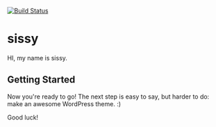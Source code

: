 [![Build Status](https://github.com/csantos1/sissy?branch=master)](https://github.com/csantos1/sissy)

sissy
===


HI, my name is sissy.


Getting Started
---------------


Now you're ready to go! The next step is easy to say, but harder to do: make an awesome WordPress theme. :)

Good luck!
